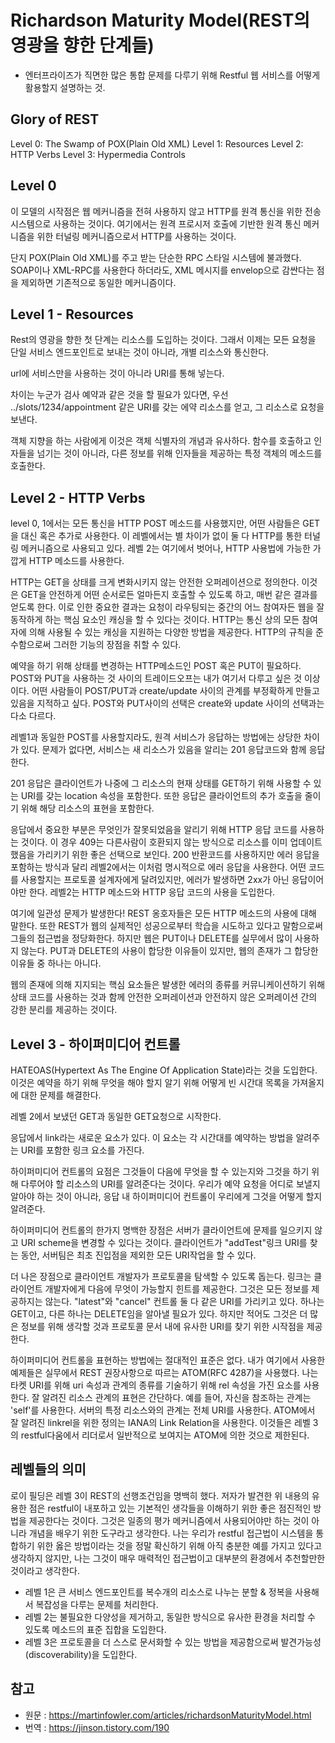 # Richardson Maturity Model(REST의 영광을 향한 단계들)

* 엔터프라이즈가 직면한 많은 통합 문제를 다루기 위해 Restful 웹 서비스를 어떻게 활용할지 설명하는 것.

## Glory of REST

Level 0: The Swamp of POX(Plain Old XML)
Level 1: Resources
Level 2: HTTP Verbs
Level 3: Hypermedia Controls

## Level 0

이 모델의 시작점은 웹 메커니즘을 전혀 사용하지 않고 HTTP를 원격 통신을 위한 전송 시스템으로 사용하는 것이다.
여기에서는 원격 프로시저 호출에 기반한 원격 통신 메커니즘을 위한 터널링 메커니즘으로서 HTTP를 사용하는 것이다.

단지 POX(Plain Old XML)를 주고 받는 단순한 RPC 스타일 시스템에 불과했다.
SOAP이나 XML-RPC를 사용한다 하더라도, XML 메시지를 envelop으로 감싼다는 점을 제외하면 기존적으로 동일한 메커니즘이다.

## Level 1 - Resources

Rest의 영광을 향한 첫 단계는 리소스를 도입하는 것이다.
그래서 이제는 모든 요청을 단일 서비스 엔드포인트로 보내는 것이 아니라, 개별 리소스와 통신한다.

url에 서비스만을 사용하는 것이 아니라 URI를 통해 넣는다.

차이는 누군가 검사 예약과 같은 것을 할 필요가 있다면, 우선 ../slots/1234/appointment 같은 URI를 갖는 에약 리소스를 얻고, 그 리소스로 요청을 보낸다.

객체 지향을 하는 사람에게 이것은 객체 식별자의 개념과 유사하다.
함수를 호출하고 인자들을 넘기는 것이 아니라, 다른 정보를 위해 인자들을 제공하는 특정 객체의 메소드를 호출한다.

## Level 2 - HTTP Verbs

level 0, 1에서는 모든 통신을 HTTP POST 메소드를 사용했지만, 어떤 사람들은 GET을 대신 혹은 추가로 사용한다.
이 레벨에서는 별 차이가 없이 둘 다 HTTP를 통한 터널링 메커니즘으로 사용되고 있다.
레벨 2는 여기에서 벗어나, HTTP 사용법에 가능한 가깝게 HTTP 메소드를 사용한다.

HTTP는 GET을 상태를 크게 변화시키지 않는 안전한 오퍼레이션으로 정의한다.
이것은 GET을 안전하게 어떤 순서로든 얼마든지 호출할 수 있도록 하고, 매번 같은 결과를 얻도록 한다.
이로 인한 중요한 결과는 요청이 라우팅되는 중간의 어느 참여자든 웹을 잘 동작하게 하는 핵심 요소인 캐싱을 할 수 있다는 것이다.
HTTP는 통신 상의 모든 참여자에 의해 사용될 수 있는 캐싱을 지원하는 다양한 방법을 제공한다.
HTTP의 규칙을 준수함으로써 그러한 기능의 장점을 취할 수 있다.

예약을 하기 위해 상태를 변경하는 HTTP메소드인 POST 혹은 PUT이 필요하다.
POST와 PUT을 사용하는 것 사이의 트레이드오프는 내가 여기서 다루고 싶은 것 이상이다.
어떤 사람들이 POST/PUT과 create/update 사이의 관계를 부정확하게 만들고 있음을 지적하고 싶다.
POST와 PUT사이의 선택은 create와 update 사이의 선택과는 다소 다르다.

레벨1과 동일한 POST를 사용할지라도, 원격 서비스가 응답하는 방법에는 상당한 차이가 있다.
문제가 없다면, 서비스는 새 리소스가 있음을 알리는 201 응답코드와 함께 응답한다.

201 응답은 클라이언트가 나중에 그 리소스의 현재 상태를 GET하기 위해 사용할 수 있는 URI를 갖는 location 속성을 포함한다.
또한 응답은 클라이언트의 추가 호출을 줄이기 위해 해당 리소스의 표현을 포함한다.

응답에서 중요한 부분은 무엇인가 잘못되었음을 알리기 위해 HTTP 응답 코드를 사용하는 것이다.
이 경우 409는 다른사람이 호환되지 않는 방식으로 리소스를 이미 업데이트했음을 가리키기 위한 좋은 선택으로 보인다.
200 반환코드를 사용하지만 에러 응답을 포함하는 방식과 달리 레벨2에서는 이처럼 명시적으로 에러 응답을 사용한다.
어떤 코드를 사용할지는 프로토콜 설계자에게 달려있지만, 에러가 발생하면 2xx가 아닌 응답이어야만 한다.
레벨2는 HTTP 메소드와 HTTP 응답 코드의 사용을 도입한다.

여기에 일관성 문제가 발생한다!
REST 옹호자들은 모든 HTTP 메소드의 사용에 대해 말한다.
또한 REST가 웹의 실제적인 성공으로부터 학습을 시도하고 있다고 말함으로써 그들의 접근법을 정당화한다.
하지만 웹은 PUT이나 DELETE를 실무에서 많이 사용하지 않는다.
PUT과 DELETE의 사용이 합당한 이유들이 있지만, 웹의 존재가 그 합당한 이유들 중 하나는 아니다.

웹의 존재에 의해 지지되는 핵심 요소들은 발생한 에러의 종류를 커뮤니케이션하기 위해 상태 코드를 사용하는 것과 함께 안전한 오퍼레이션과 안전하지 않은 오퍼레이션 간의 강한 분리를 제공하는 것이다.

## Level 3 - 하이퍼미디어 컨트롤

HATEOAS(Hypertext As The Engine Of Application State)라는 것을 도입한다.
이것은 예약을 하기 위해 무엇을 해야 할지 알기 위해 어떻게 빈 시간대 목록을 가져올지에 대한 문제를 해결한다.

레벨 2에서 보냈던 GET과 동일한 GET요청으로 시작한다.

응답에서 link라는 새로운 요소가 있다.
이 요소는 각 시간대를 예약하는 방법을 알려주는 URI를 포함한 링크 요소를 가진다.

하이퍼미디어 컨트롤의 요점은 그것들이 다음에 무엇을 할 수 있는지와 그것을 하기 위해 다루어야 할 리소스의 URI를 알려준다는 것이다.
우리가 예약 요청을 어디로 보낼지 알아야 하는 것이 아니라, 응답 내 하이퍼미디어 컨트롤이 우리에게 그것을 어떻게 할지 알려준다.

하이퍼미디어 컨트롤의 한가지 명백한 장점은 서버가 클라이언트에 문제를 일으키지 않고 URI scheme을 변경할 수 있다는 것이다.
클라이언트가 "addTest"링크 URI를 찾는 동안, 서버팀은 최초 진입점을 제외한 모든 URI작업을 할 수 있다.

더 나은 장점으로 클라이언트 개발자가 프로토콜을 탐색할 수 있도록 돕는다.
링크는 클라이언트 개발자에게 다음에 무엇이 가능할지 힌트를 제공한다.
그것은 모든 정보를 제공하지는 않는다. "latest"와 "cancel" 컨트롤 둘 다 같은 URI를 가리키고 있다.
하나는 GET이고, 다른 하나는 DELETE임을 알아낼 필요가 있다.
하지만 적어도 그것은 더 많은 정보를 위해 생각할 것과 프로토콜 문서 내에 유사한 URI를 찾기 위한 시작점을 제공한다.

하이퍼미디어 컨트롤을 표현하는 방법에는 절대적인 표준은 없다. 내가 여기에서 사용한 예제들은 실무에서 REST 권장사항으로 따르는 ATOM(RFC 4287)을 사용했다.
나는 타켓 URI를 위해 uri 속성과 관계의 종류를 기술하기 위해 rel 속성을 가진 <link> 요소를 사용한다.
잘 알려진 리소스 관계의 표현은 간단하다. 예를 들어, 자신을 참조하는 관계는 'self'를 사용한다.
서버의 특정 리소스와의 관계는 전체 URI를 사용한다. ATOM에서 잘 알려진 linkrel을 위한 정의는 IANA의 Link Relation을 사용한다.
이것들은 레벨 3의 restful다움에서 리더로서 일반적으로 보여지는 ATOM에 의한 것으로 제한된다.

## 레벨들의 의미

로이 필딩은 레벨 3이 REST의 선행조건임을 명백히 했다.
저자가 발견한 위 내용의 유용한 점은 restful이 내포하고 있는 기본적인 생각들을 이해하기 위한 좋은 점진적인 방법을 제공한다는 것이다.
그것은 일종의 평가 메커니즘에서 사용되어야만 하는 것이 아니라 개념을 배우기 위한 도구라고 생각한다.
나는 우리가 restful 접근법이 시스템을 통합하기 위한 옳은 방법이라는 것을 정말 확신하기 위해 아직 충분한 예를 가지고 있다고 생각하지 않지만, 나는 그것이 매우 매력적인 접근법이고 대부분의 환경에서 추천할만한 것이라고 생각한다.

* 레벨 1은 큰 서비스 엔드포인트를 복수개의 리소스로 나누는 분할 & 정복을 사용해서 복잡성을 다루는 문제를 처리한다.
* 레벨 2는 불필요한 다양성을 제거하고, 동일한 방식으로 유사한 환경을 처리할 수 있도록 메소드의 표준 집합을 도입한다.
* 레벨 3은 프로토콜을 더 스스로 문서화할 수 있는 방법을 제공함으로써 발견가능성(discoverability)을 도입한다.

## 참고

* 원문 : https://martinfowler.com/articles/richardsonMaturityModel.html
* 번역 : https://jinson.tistory.com/190
